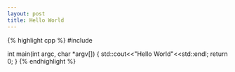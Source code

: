 ```yaml
---
layout: post
title: Hello World
---
```


{% highlight cpp %}
#include <iostream>

int main(int argc, char *argv[])
{
	std::cout<<"Hello World"<<std::endl;
	return 0;
}
{% endhighlight %}